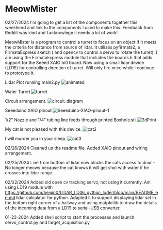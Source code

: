 # MeowMister

02/27/2024
I'm going to get a list of the components together this weekhend and link to the components I used to make this. Feedback from Reddit was kind and I acknowlege it needs a lot of work!


MeowMister is a program to control a turret to focus on an object if it meets the criteria for distance from source of lidar. It utilizes pyfirmata2, a FirmataExpress sketch ( and opencv to control a servo to rotate the turret).  I am using the FirmataExpress module that includes the boards.h that adds support for the Seeed XAIO m0 board. Now using a small lidar device (LD19) for controlling direction of turret. Will only fire once while I continue to prototype it.

Lidar Plot running main2.py
![animated](https://github.com/metracy/MeowMister/assets/12073647/aa362e29-e5b7-47d3-bacd-be8ba3df3c56)

Water Turret
![turret](https://github.com/metracy/MeowMister/assets/12073647/8b430e88-5582-4548-a120-949d7dcd96b8)

Circuit arrangement.
![circuit_diagram](https://github.com/metracy/MeowMister/assets/12073647/4ced766c-6f89-4e9b-967f-524543f69b9a)



Seeeduino XAIO pinout
![Seeeduino-XIAO-pinout-1](https://github.com/metracy/MeowMister/assets/12073647/bf2b7dc1-ec3a-4821-946b-a08e1268069b)



1/2" Nozzle and 1/4" tubing line feeds through printed Boxhole.stl
![3dPrint](https://github.com/metracy/MeowMister/assets/12073647/ad61f396-daed-49fa-8947-06ce98be9814)



My cat is not pleased with this device.
![cat2](https://github.com/metracy/MeowMister/assets/12073647/ec7ad270-a8b6-4554-b495-eb9b5c591b00)

I will murder you in your sleep.
![cat3](https://github.com/metracy/MeowMister/assets/12073647/b7f9f1ff-7e5e-462a-9ac6-f2ff7bc665ad)


02/26/2024
Cleaned up the readme file. Added XAIO pinout and wiring arrangement.

02/25/2024
Line from bottom of lidar now blocks the cats access to door - No longer meows because the cat knows it will get shot with water if he crosses into lidar range.

02/22/2024
Added old open cv tracking servo, not using it currently. Am using LD19 module with https://github.com/henjin0/LIDAR_LD06_python_loder/blob/main/README_en.md lidar calculator for python. Adapted it to support displaying lidar set in the bottom right
corner of a hallway and using matplotlib to draw the details of the incoming data from a LD19 to serial-USB converter.

01-23-2024
Added shell script to start the processes and launch servo_control.py and target_acquisition.py
